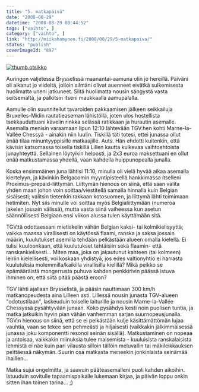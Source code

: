 ```yaml
---
title: "5. matkapäivä"
date: "2008-08-29"
datetime: "2008-08-29 00:44:52"
tags: ["vaihto", ]
category: ["vaihto", ]
link: "http://miikahamynen.fi/2008/08/29/5-matkapaiva/"
status: "publish"
coverImageId: "897"
---
```


[![](http://miikahamynen.fi/wp-content/uploads/2008/08/thumb.otsikko.jpg "thumb.otsikko")](http://miikahamynen.fi/2008/08/29/5-matkapaiva/thumb-otsikko-25/)

Auringon valjetessa Brysselissä maanantai-aamuna olin jo hereillä. Päiväni oli alkanut jo viideltä, jolloin silmäni olivat auenneet eivätkä sulkemisesta huolimatta uneni jatkuneet. Siitä huolimatta nousin sängystä vasta seitsemältä, ja palkitsin itseni maukkaalla aamupalalla.

Aamulle olin suunnitellut tavaroiden pakkaamisen jälkeen seikkailuja Bruxelles-Midin rautatieaseman lähistöllä, joten ulos hostellista tsekkauduttuani kävelin rinkka selässä ratikkaan ja hurautin asemalle. Asemalla menisin varaamaan lipun 12:10 lähtevään TGV:hen kohti Marne-la-Vallée Chessyä - ainakin niin luulin. Tiskillä täti totesi, ettei junassa ollut enää tilaa minuntyyppisille matkaajille. Auts. Hän ehdotti kuitenkin, että kävisin katsomassa toisella tiskillä Lillen kautta kulkevaa vaihtoehtoista junayhteyttä. Sellainen löytyikin helposti, ja 2x3 euroa maksettuani en ollut enää matkustamassa yhdellä, vaan kahdella huippunopealla junalla.

Koska ensimmäinen juna lähtisi 11:10, minulla oli vielä hyvää aikaa asemalla kiertelyyn, ja kävinkin Belgacomin myyntipisteellä hankkimassa itselleni Proximus-prepaid-liittymän. Liittymän hienous on siinä, että saan valita yhden maan johon voin soittaa/viestitellä samalla hinnalla kuin Belgian sisäisesti; valitsin tietenkin rakkaan kotosuomen, ja liittymä lähti toimimaan hetimiten. Nyt siis minulle voi soittaa myös Belgialiittymään (numeroa jakelen jossain välissä), mutta vasta siinä vaiheessa kun asetun säännöllisesti Belgiaan ensi viikon alussa tulen käyttämään sitä.

TGV:tä odottaessani mietiskelin vähän Belgian kaksi- tai kolmikielisyyttä; vaikka maassa virallisesti on käytössä flaami, ranska ja saksa jossain määrin, kuulutukset asemilla tehdään pelkästään alueen omalla kielellä. Ei tulisi kuuloonkaan, että kuulutukset tehtäisiin sekä flaamin- että ranskankielisesti... Miten maa, joka on jakautunut kahteen (tai kolmeen) leiriin kielellisesti, voi koskaan yhdistyä, jos edes valtionyhtiö ei harrasta kuulutuksia molemmilla/kaikilla virallisilla kielillä? Mikä peikko se epämääräistä mongerrusta puhuva kahden penkkirivin päässä istuva ihminen on, että siitä pitää päästä eroon?

TGV lähti ajallaan Brysselistä, ja pääsin nauttimaan 300 km/h matkanopeudesta aina Lilleen asti. Lillessä nousin junasta TGV-alueen "odotustilaan", laskeuduin toiselle laiturille ja nousin Marne-la-Vallée Chessyssä pysähtyvään junaan. Koko pysähdys kesti noin puolisen tuntia, ja matka jatkuikin hyvin pian vähän vanhemman sarjan suurnopeusjunalla. TGV:n hienous on siinä, että se ei pelkästään kulje käsittämättömän lujaa vauhtia, vaan se tekee sen pehmeästi ja hiljaisesti (vaikkakin jälkimmäisessä junassa joku komponentti resonoi seinän sisällä). Matkustaminen on nopeaa ja antoisaa, vaikkakin miinuksia tulee maisemista - kuuluisista ranskalaisista lehmistä ei näe kuin pari vilausta silloin tällöin meluvallin tai mäkileikkauksen peittäessä näkymän. Suurin osa matkasta meneekin jonkinlaista seinämää ihaillen...

Matka sujui ongelmitta, ja saavuin pääteasemalleni puoli kahden aikoihin. Istuuduin sovitulle tapaamispaikalle lukemaan kirjaa, ja päivän loppu onkin sitten ihan toinen tarina... ;)
